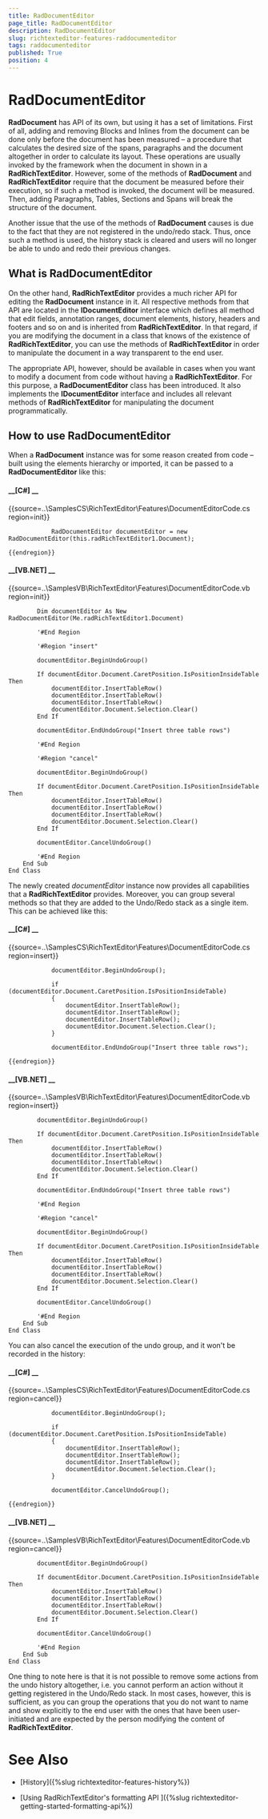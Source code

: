 ```yaml
---
title: RadDocumentEditor
page_title: RadDocumentEditor
description: RadDocumentEditor
slug: richtexteditor-features-raddocumenteditor
tags: raddocumenteditor
published: True
position: 4
---
```


# RadDocumentEditor



__RadDocument__ has API of its own, but using it has a set of limitations. First of all, adding and removing Blocks and
        Inlines from the document can be done only before the document has been measured – a procedure that calculates the desired size of the spans,
        paragraphs and the document altogether in order to calculate its layout. These operations are usually invoked by the framework when the
        document in shown in a __RadRichTextEditor__. However, some of the methods of __RadDocument__ and
        __RadRichTextEditor__ require that the document be measured before their execution, so if such a method is invoked, the
        document will be measured. Then, adding Paragraphs, Tables, Sections and Spans will break the structure of the document.
      

Another issue that the use of the methods of __RadDocument__ causes is due to the fact that they are not registered in
        the undo/redo stack. Thus, once such a method is used, the history stack is cleared and users will no longer be able to undo and redo their
        previous changes.
      

## What is RadDocumentEditor

On the other hand, __RadRichTextEditor__ provides a much richer API for editing the __RadDocument__
          instance in it. All respective methods from that API are located in the __IDocumentEditor__ interface which defines
          all method that edit fields, annotation ranges, document elements, history, headers and footers and so on and is inherited from
          __RadRichTextEditor__. In that regard, if you are modifying the document in a class that knows of the existence of
          __RadRichTextEditor__, you can use the methods of __RadRichTextEditor__ in order to manipulate the
          document in a way transparent to the end user.
        

The appropriate API, however, should be available in cases when you want to modify a document from code without having a
          __RadRichTextEditor__. For this purpose, a __RadDocumentEditor__ class has been introduced. It also
          implements the __IDocumentEditor__ interface and includes all relevant methods of __RadRichTextEditor__
          for manipulating the document programmatically.
        

## How to use RadDocumentEditor

When a __RadDocument__ instance was for some reason created from code – built using the elements hierarchy or imported,
          it can be passed to a __RadDocumentEditor__ like this:
        

#### __[C#] __

{{source=..\SamplesCS\RichTextEditor\Features\DocumentEditorCode.cs region=init}}
	            
	            RadDocumentEditor documentEditor = new RadDocumentEditor(this.radRichTextEditor1.Document);
	            
	{{endregion}}



#### __[VB.NET] __

{{source=..\SamplesVB\RichTextEditor\Features\DocumentEditorCode.vb region=init}}
	
	        Dim documentEditor As New RadDocumentEditor(Me.radRichTextEditor1.Document)
	
	        '#End Region
	
	        '#Region "insert"
	
	        documentEditor.BeginUndoGroup()
	
	        If documentEditor.Document.CaretPosition.IsPositionInsideTable Then
	            documentEditor.InsertTableRow()
	            documentEditor.InsertTableRow()
	            documentEditor.InsertTableRow()
	            documentEditor.Document.Selection.Clear()
	        End If
	
	        documentEditor.EndUndoGroup("Insert three table rows")
	
	        '#End Region
	
	        '#Region "cancel"
	
	        documentEditor.BeginUndoGroup()
	
	        If documentEditor.Document.CaretPosition.IsPositionInsideTable Then
	            documentEditor.InsertTableRow()
	            documentEditor.InsertTableRow()
	            documentEditor.InsertTableRow()
	            documentEditor.Document.Selection.Clear()
	        End If
	
	        documentEditor.CancelUndoGroup()
	
	        '#End Region
	    End Sub
	End Class



The newly created *documentEditor* instance now provides all capabilities that a
          __RadRichTextEditor__ provides. Moreover, you can group several methods so that they are added to the Undo/Redo stack
          as a single item. This can be achieved like this:
        

#### __[C#] __

{{source=..\SamplesCS\RichTextEditor\Features\DocumentEditorCode.cs region=insert}}
	                
	            documentEditor.BeginUndoGroup();
	                
	            if (documentEditor.Document.CaretPosition.IsPositionInsideTable)
	            {
	                documentEditor.InsertTableRow();
	                documentEditor.InsertTableRow();
	                documentEditor.InsertTableRow();
	                documentEditor.Document.Selection.Clear();
	            }
	
	            documentEditor.EndUndoGroup("Insert three table rows");
	            
	{{endregion}}



#### __[VB.NET] __

{{source=..\SamplesVB\RichTextEditor\Features\DocumentEditorCode.vb region=insert}}
	
	        documentEditor.BeginUndoGroup()
	
	        If documentEditor.Document.CaretPosition.IsPositionInsideTable Then
	            documentEditor.InsertTableRow()
	            documentEditor.InsertTableRow()
	            documentEditor.InsertTableRow()
	            documentEditor.Document.Selection.Clear()
	        End If
	
	        documentEditor.EndUndoGroup("Insert three table rows")
	
	        '#End Region
	
	        '#Region "cancel"
	
	        documentEditor.BeginUndoGroup()
	
	        If documentEditor.Document.CaretPosition.IsPositionInsideTable Then
	            documentEditor.InsertTableRow()
	            documentEditor.InsertTableRow()
	            documentEditor.InsertTableRow()
	            documentEditor.Document.Selection.Clear()
	        End If
	
	        documentEditor.CancelUndoGroup()
	
	        '#End Region
	    End Sub
	End Class



You can also cancel the execution of the undo group, and it won't be recorded in the history:

#### __[C#] __

{{source=..\SamplesCS\RichTextEditor\Features\DocumentEditorCode.cs region=cancel}}
	                
	            documentEditor.BeginUndoGroup();
	
	            if (documentEditor.Document.CaretPosition.IsPositionInsideTable)
	            {
	                documentEditor.InsertTableRow();
	                documentEditor.InsertTableRow();
	                documentEditor.InsertTableRow();
	                documentEditor.Document.Selection.Clear();
	            }
	
	            documentEditor.CancelUndoGroup();
	
	{{endregion}}



#### __[VB.NET] __

{{source=..\SamplesVB\RichTextEditor\Features\DocumentEditorCode.vb region=cancel}}
	
	        documentEditor.BeginUndoGroup()
	
	        If documentEditor.Document.CaretPosition.IsPositionInsideTable Then
	            documentEditor.InsertTableRow()
	            documentEditor.InsertTableRow()
	            documentEditor.InsertTableRow()
	            documentEditor.Document.Selection.Clear()
	        End If
	
	        documentEditor.CancelUndoGroup()
	
	        '#End Region
	    End Sub
	End Class



One thing to note here is that it is not possible to remove some actions from the undo history altogether, i.e. you cannot perform an
          action without it getting registered in the Undo/Redo stack. In most cases, however, this is sufficient, as you can group the operations
          that you do not want to name and show explicitly to the end user with the ones that have been user-initiated and are expected by the person
          modifying the content of __RadRichTextEditor__.
        

# See Also

 * [History]({%slug richtexteditor-features-history%})

 * [Using RadRichTextEditor's formatting API ]({%slug richtexteditor-getting-started-formatting-api%})
